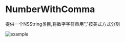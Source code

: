 # NumberWithComma

提供一个NSString类目,将数字字符串用","按美式方式分割

![example](https://github.com/yafoolaw/NumberWithComma/blob/master/NumberWithComma/example.png)


